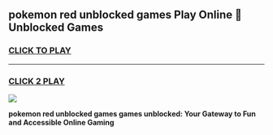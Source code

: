 
## pokemon red unblocked games Play Online 👋 Unblocked Games
<h3>
<a href="https://premium.freeplayer.one?title=pokemon_red_unblocked_games&ref=19F">CLICK TO PLAY</a></h3>
<hr>

<h3>
<a href="https://premium.freeplayer.one?title=pokemon_red_unblocked_games&ref=19F">CLICK 2 PLAY</a>
  
</h3>

<a href="https://premium.freeplayer.one?title=pokemon_red_unblocked_games&ref=19F"><img src="https://clearcache.store/games.png"></a>


**pokemon red unblocked games games unblocked: Your Gateway to Fun and Accessible Online Gaming**

